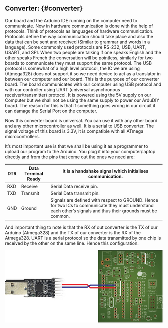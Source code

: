 ## Converter: {#converter}

Our board and the Arduino IDE running on the computer need to communicate. Now in hardware communication is done with the help of protocols. Think of protocols as languages of hardware communication. Protocols define the way communication should take place and also the data that can be sent and received (Similar to grammar and words in a language). Some commonly used protocols are RS-232, USB, UART, USART, and SPI. When two people are talking if one speaks English and the other speaks French the conversation will be pointless, similarly for two boards to communicate they must support the same protocol. The USB protocol is somewhat of a high level protocol, the IC we are using (Atmega328) does not support it so we need device to act as a translator in between our computer and our board. This is the purpose of our converter board. The board communicates with our computer using USB protocol and with our controller using UART (universal asynchronous receiver/transmitter) protocol. It is powered using the 5V supply on our Computer but we shall not be using the same supply to power our ArduDIY board. The reason for this is that if something goes wrong in our circuit it can damage the Serial Port on the computer.

Now this converter board is universal. You can use it with any other board and any other microcontroller as well. It is a serial to USB converter. The signal voltage of this board is 3.3V, it is compatible with all ATmega microcontrollers.

It’s most important use is that we shall be using it as a programmer to upload our program to the Arduino. You plug it into your computer/laptop directly and from the pins that come out the ones we need are:

| DTR | Data Terminal Ready | It is a handshake signal which initialises communication. |
| --- | --- | --- |
| RXD | Receive | Serial Data receive pin. |
| TXD | Transmit | Serial Data transmit pin. |
| GND | Ground | Signals are defined with respect to GROUND. Hence for two ICs to communicate they must understand each other’s signals and thus their grounds must be common. |

And important thing to note is that the RX of out converter is the TX of our Arduino (Atmega328) and the TX of our converter is the RX of the Atmega328\. UART is a serial protocol so the data transmitted by one chip is received by the other on the same line. Hence this configuration.

![](../assets/picture_47.jpg)
